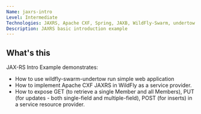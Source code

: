 ```yaml
---
Name: jaxrs-intro
Level: Intermediate
Technologies: JAXRS, Apache CXF, Spring, JAXB, WildFly-Swarm, undertow
Description: JAXRS basic introduction example
---
```


## What's this

JAX-RS Intro Example demonstrates:

* How to use wildfly-swarm-undertow run simple web application
* How to implement Apache CXF JAXRS in WildFly as a service provider.
* How to expose GET (to retrieve a single Member and all Members), PUT (for updates - both single-field and multiple-field), POST (for inserts) in a service resource provider.

